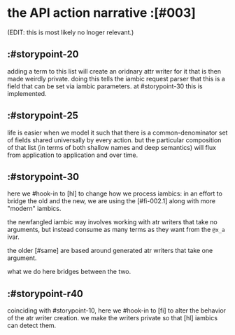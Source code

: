 # the API action narrative :[#003]

(EDIT: this is most likely no lnoger relevant.)




## :#storypoint-20

adding a term to this list will create an oridnary attr writer for it that
is then made weirdly private. doing this tells the iambic request parser that
this is a field that can be set via iambic parameters.  at #storypoint-30
this is implemented.



## :#storypoint-25

life is easier when we model it such that there is a common-denominator set
of fields shared universally by every action. but the particular composition
of that list (in terms of both shallow names and deep semantics) will flux
from application to application and over time.



## :#storypoint-30

here we #hook-in to [hl] to change how we process iambics: in an effort to
bridge the old and the new, we are using the [#fi-002.1]
along with more "modern" iambics.

the newfangled iambic way involves working with atr writers that take no
arguments, but instead consume as many terms as they want from the `@x_a` ivar.

the older [#same] are based around generated atr writers that
take one argument.

what we do here bridges between the two.



## :#storypoint-r40

coinciding with #storypoint-10, here we #hook-in to [fi] to alter the behavior
of the atr writer creation. we make the writers private so that [hl] iambics
can detect them.
